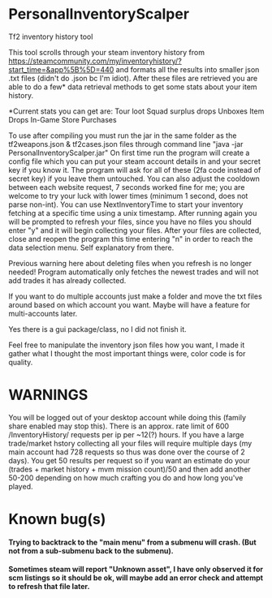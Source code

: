 # PersonalInventoryScalper
 Tf2 inventory history tool

 This tool scrolls through your steam inventory history from https://steamcommunity.com/my/inventoryhistory/?start_time=&app%5B%5D=440 and formats all the results into smaller json .txt files (didn't do .json bc I'm idiot). After these files are retrieved you are able to do a few* data retrieval methods to get some stats about your item history.
 
 *Current stats you can get are:
 Tour loot
 Squad surplus drops
 Unboxes
 Item Drops
 In-Game Store Purchases
 
 To use after compiling you must run the jar in the same folder as the tf2weapons.json & tf2cases.json files through command line "java -jar PersonalInventoryScalper.jar" On first time run the program will create a config file which you can put your steam account details in and your secret key if you know it. The program will ask for all of these (2fa code instead of secret key) if you leave them untouched. You can also adjust the cooldown between each website request, 7 seconds worked fine for me; you are welcome to try your luck with lower times (minimum 1 second, does not parse non-int). You can use NextInventoryTime to start your inventory fetching at a specific time using a unix timestamp. After running again you will be prompted to refresh your files, since you have no files you should enter "y" and it will begin collecting your files. After your files are collected, close and reopen the program this time entering "n" in order to reach the data selection menu. Self explanatory from there.
 
 Previous warning here about deleting files when you refresh is no longer needed! Program automatically only fetches the newest trades and will not add trades it has already collected.
 
 If you want to do multiple accounts just make a folder and move the txt files around based on which account you want. Maybe will have a feature for multi-accounts later.
 
 Yes there is a gui package/class, no I did not finish it.
 
 
 Feel free to manipulate the inventory json files how you want, I made it gather what I thought the most important things were, color code is for quality. 
 
 # WARNINGS
 You will be logged out of your desktop account while doing this (family share enabled may stop this).
 There is an approx. rate limit of 600 /InventoryHistory/ requests per ip per ~12(?) hours. If you have a large trade/market hstory collecting all your files will require multiple days (my main account had 728 requests so thus was done over the course of 2 days). You get 50 results per request so if you want an estimate do your (trades + market history + mvm mission count)/50 and then add another 50-200 depending on how much crafting you do and how long you've played.
 
 # Known bug(s)
 #### Trying to backtrack to the "main menu" from a submenu will crash. (But not from a sub-submenu back to the submenu).
 #### Sometimes steam will report "Unknown asset", I have only observed it for scm listings so it should be ok, will maybe add an error check and attempt to refresh that file later.